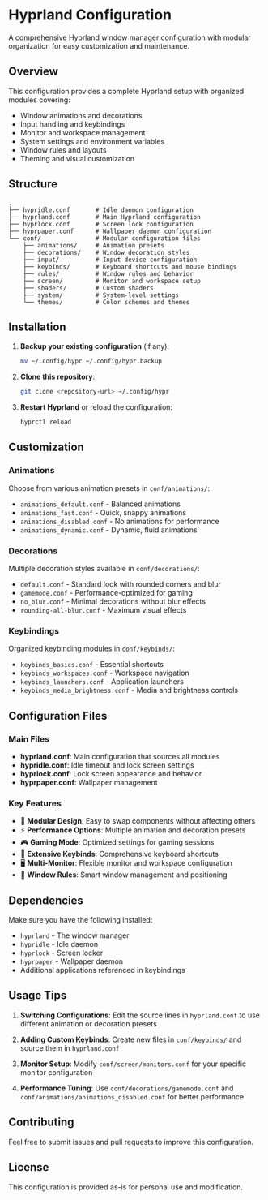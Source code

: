 # Hyprland Configuration

A comprehensive Hyprland window manager configuration with modular organization for easy customization and maintenance.

## Overview

This configuration provides a complete Hyprland setup with organized modules covering:
- Window animations and decorations
- Input handling and keybindings
- Monitor and workspace management
- System settings and environment variables
- Window rules and layouts
- Theming and visual customization

## Structure

```
.
├── hypridle.conf       # Idle daemon configuration
├── hyprland.conf       # Main Hyprland configuration
├── hyprlock.conf       # Screen lock configuration
├── hyprpaper.conf      # Wallpaper daemon configuration
└── conf/               # Modular configuration files
    ├── animations/     # Animation presets
    ├── decorations/    # Window decoration styles
    ├── input/          # Input device configuration
    ├── keybinds/       # Keyboard shortcuts and mouse bindings
    ├── rules/          # Window rules and behavior
    ├── screen/         # Monitor and workspace setup
    ├── shaders/        # Custom shaders
    ├── system/         # System-level settings
    └── themes/         # Color schemes and themes
```

## Installation

1. **Backup your existing configuration** (if any):
   ```bash
   mv ~/.config/hypr ~/.config/hypr.backup
   ```

2. **Clone this repository**:
   ```bash
   git clone <repository-url> ~/.config/hypr
   ```

3. **Restart Hyprland** or reload the configuration:
   ```bash
   hyprctl reload
   ```

## Customization

### Animations
Choose from various animation presets in `conf/animations/`:
- `animations_default.conf` - Balanced animations
- `animations_fast.conf` - Quick, snappy animations
- `animations_disabled.conf` - No animations for performance
- `animations_dynamic.conf` - Dynamic, fluid animations

### Decorations
Multiple decoration styles available in `conf/decorations/`:
- `default.conf` - Standard look with rounded corners and blur
- `gamemode.conf` - Performance-optimized for gaming
- `no_blur.conf` - Minimal decorations without blur effects
- `rounding-all-blur.conf` - Maximum visual effects

### Keybindings
Organized keybinding modules in `conf/keybinds/`:
- `keybinds_basics.conf` - Essential shortcuts
- `keybinds_workspaces.conf` - Workspace navigation
- `keybinds_launchers.conf` - Application launchers
- `keybinds_media_brightness.conf` - Media and brightness controls

## Configuration Files

### Main Files
- **hyprland.conf**: Main configuration that sources all modules
- **hypridle.conf**: Idle timeout and lock screen settings
- **hyprlock.conf**: Lock screen appearance and behavior
- **hyprpaper.conf**: Wallpaper management

### Key Features
- 🎨 **Modular Design**: Easy to swap components without affecting others
- ⚡ **Performance Options**: Multiple animation and decoration presets
- 🎮 **Gaming Mode**: Optimized settings for gaming sessions
- 🔧 **Extensive Keybinds**: Comprehensive keyboard shortcuts
- 🖥️ **Multi-Monitor**: Flexible monitor and workspace configuration
- 🎯 **Window Rules**: Smart window management and positioning

## Dependencies

Make sure you have the following installed:
- `hyprland` - The window manager
- `hypridle` - Idle daemon
- `hyprlock` - Screen locker
- `hyprpaper` - Wallpaper daemon
- Additional applications referenced in keybindings

## Usage Tips

1. **Switching Configurations**: Edit the source lines in `hyprland.conf` to use different animation or decoration presets

2. **Adding Custom Keybinds**: Create new files in `conf/keybinds/` and source them in `hyprland.conf`

3. **Monitor Setup**: Modify `conf/screen/monitors.conf` for your specific monitor configuration

4. **Performance Tuning**: Use `conf/decorations/gamemode.conf` and `conf/animations/animations_disabled.conf` for better performance

## Contributing

Feel free to submit issues and pull requests to improve this configuration.

## License

This configuration is provided as-is for personal use and modification.